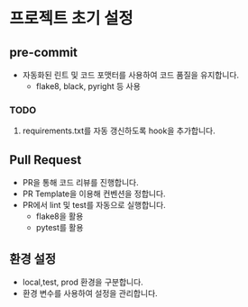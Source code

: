 # 프로젝트 초기 설정

## pre-commit

- 자동화된 린트 및 코드 포맷터를 사용하여 코드 품질을 유지합니다.
    - flake8, black, pyright 등 사용

### TODO

1. requirements.txt를 자동 갱신하도록 hook을 추가합니다.

## Pull Request

- PR을 통해 코드 리뷰를 진행합니다.
- PR Template을 이용해 컨벤션을 정합니다.
- PR에서 lint 및 test를 자동으로 실행합니다.
    - flake8을 활용
    - pytest를 활용

## 환경 설정

- local,test, prod 환경을 구분합니다.
- 환경 변수를 사용하여 설정을 관리합니다.